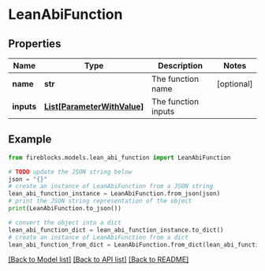 # LeanAbiFunction


## Properties

Name | Type | Description | Notes
------------ | ------------- | ------------- | -------------
**name** | **str** | The function name | [optional] 
**inputs** | [**List[ParameterWithValue]**](ParameterWithValue.md) | The function inputs | 

## Example

```python
from fireblocks.models.lean_abi_function import LeanAbiFunction

# TODO update the JSON string below
json = "{}"
# create an instance of LeanAbiFunction from a JSON string
lean_abi_function_instance = LeanAbiFunction.from_json(json)
# print the JSON string representation of the object
print(LeanAbiFunction.to_json())

# convert the object into a dict
lean_abi_function_dict = lean_abi_function_instance.to_dict()
# create an instance of LeanAbiFunction from a dict
lean_abi_function_from_dict = LeanAbiFunction.from_dict(lean_abi_function_dict)
```
[[Back to Model list]](../README.md#documentation-for-models) [[Back to API list]](../README.md#documentation-for-api-endpoints) [[Back to README]](../README.md)


